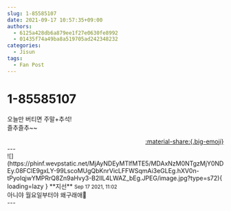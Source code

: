 ```yaml
---
slug: 1-85585107
date: 2021-09-17 10:57:35+09:00
authors:
  - 6125a428db6a879ee1f27e0630fe8992
  - 01435f74a49ba8a519705ad242348232
categories:
  - Jisun
tags:
  - Fan Post
---
```


# 1-85585107

<div class="post-container" markdown="1">
<div class="content-container md-sidebar__scrollwrap" markdown="1">

오늘만 버티면 주말+추석!<br>즐추즐추~~

</div>
</div>

<div style="text-align: right;" markdown="1">
<a href="https://weverse.io/fromis9/fanpost/1-85585107" style="text-align: right;">:material-share:{.big-emoji}</a>
</div>
---

<div class="comments-container md-sidebar__scrollwrap" markdown="1">
<div class="comment" markdown="1">
<div class='id-container' markdown="1">
![](https://phinf.wevpstatic.net/MjAyNDEyMTlfMTE5/MDAxNzM0NTgzMjY0NDEy.08FClE9gxLY-99LscoMUgQbKnrVicLFFWSqmAi3eGLEg.hXV0n-tPyoIqjwYMPRrQ8Zn9aHvy3-B2llL4LWAZ_bEg.JPEG/image.jpg?type=s72){ loading=lazy }
**<span class="artist">지선</span>** <small>Sep 17 2021, 11:02</small><br>
</div>
<div class='comment-body' markdown="1">
아니야 월요일부터야 왜구래애🥺
</div>
</div>
</div>
---
